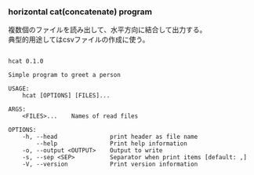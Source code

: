 ### horizontal cat(concatenate) program

複数個のファイルを読み出して、水平方向に結合して出力する。    
典型的用途してはcsvファイルの作成に使う。  


```usage

hcat 0.1.0

Simple program to greet a person

USAGE:
    hcat [OPTIONS] [FILES]...

ARGS:
    <FILES>...    Names of read files

OPTIONS:
    -h, --head               print header as file name
        --help               Print help information
    -o, --output <OUTPUT>    Output to write
    -s, --sep <SEP>          Separator when print items [default: ,]
    -V, --version            Print version information
```

